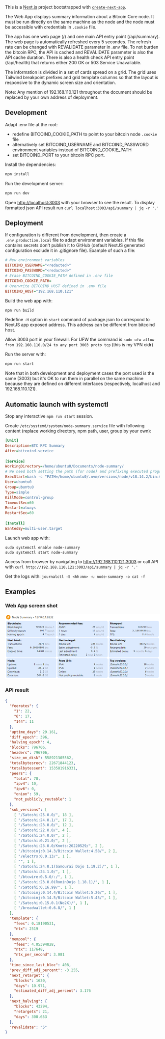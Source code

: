 This is a [Next.js](https://nextjs.org/) project bootstrapped with [`create-next-app`](https://github.com/vercel/next.js/tree/canary/packages/create-next-app).

The Web App displays summary information about a Bitcoin Core node. It must be run directly on the same machine as the node and the node must be accessible with credentials in `.cookie` file.

The app has one web page (/) and one main API entry point (/api/summary). The web page is automatically refreshed every 5 secondes. The refresh rate can be changed with REVALIDATE parameter in .env file. To not burden the bitcoin RPC, the API is cached and REVALIDATE parameter is also the API cache duration. There is also a health check API entry point (/api/health) that returns either 200 OK or 503 Service Unavailable.

The information is divided in a set of cards spread on a grid. The grid uses Tailwind breakpoint prefixes and grid template columns so that the layout is responsive to the dynamic screen size and orientation.

Note: Any mention of 192.168.110.121 throughout the document should be replaced by your own address of deployment.

## Development

Adapt .env file at the root:
  - redefine BITCOIND_COOKIE_PATH to point to your bitcoin node `.cookie` file
  - alternatively set BITCOIND_USERNAME and BITCOIND_PASSWORD environment variables instead of BITCOIND_COOKIE_PATH
  - set BITCOIND_PORT to your bitcoin RPC port.

Install the dependencies:
```bash
npm install
```

Run the development server:
```bash
npm run dev
```

Open [http://localhost:3003](http://localhost:3003) with your browser to see the result. To display formatted json API result run `curl localhost:3003/api/summary | jq -r '.'`

## Deployment

If configuration is different from development, then create a `.env.production.local` file to adapt environment variables. If this file contains secrets don't publish it to GitHub (default NextJS generated configuration exclude it in .gitignore file). Example of such a file:
```ini
# New environment variables
BITCOIND_USERNAME="<redacted>"
BITCOIND_PASSWORD="<redacted>"
# Erase BITCOIND_COOKIE_PATH defined in .env file
BITCOIND_COOKIE_PATH=
# Overwrite BITCOIND_HOST defined in .env file
BITCOIND_HOST="192.168.110.121"
```

Build the web app with:
```bash
npm run build
```

Redefine `-H` option in `start` command of package.json to correspond to NextJS app exposed address. This address can be different from bitcoind host.

Allow 3003 port in your firewall. For UFW the command is `sudo ufw allow from 192.168.110.0/24 to any port 3003 proto tcp` (this is my VPN cidr)

Run the server with:
```bash
npm run start
```

Note that in both development and deployment cases the port used is the same (3003) but it's OK to run them in parallel on the same machine because they are defined on different interfaces (respectively, localhost and 192.168.110.121).

## Automatic launch with systemctl

Stop any interactive `npm run start` session.

Create `/etc/systemd/system/node-summary.service` file with following content (replace working directory, npm path, user, group by your own):
```ini
[Unit]
Description=BTC RPC Summary
After=bitcoind.service

[Service]
WorkingDirectory=/home/ubuntu0/Documents/node-summary/
# We need both setting the path (for node) and prefixing executed program (for npm)
ExecStart=bash -c "PATH=/home/ubuntu0/.nvm/versions/node/v18.14.2/bin:$PATH /home/ubuntu0/.nvm/versions/node/v18.14.2/bin/npm start"
User=ubuntu0
Group=ubuntu0
Type=simple
KillMode=control-group
TimeoutSec=60
Restart=always
RestartSec=60

[Install]
WantedBy=multi-user.target
```

Launch web app with:
```
sudo systemctl enable node-summary
sudo systemctl start node-summary
```

Access from browser by navigating to http://192.168.110.121:3003 or call API with `curl http://192.168.110.121:3003/api/summary | jq -r '.'`

Get the logs with: `journalctl -S <hh:mm> -u node-summary -o cat -f`

## Examples

### Web App screen shot

![](./screen-shot.png)

### API result

```json
{
  "feerates": {
    "1": 22,
    "6": 17,
    "144": 11
  },
  "uptime_days": 29.161,
  "diff_epoch": 396,
  "halving_epoch": 4,
  "blocks": 796706,
  "headers": 796706,
  "size_on_disk": 558921305562,
  "totalbytesrecv": 22671844123,
  "totalbytessent": 153581916331,
  "peers": {
    "total": 70,
    "ipv4": 10,
    "ipv6": 0,
    "onion": 59,
    "not_publicly_routable": 1
  },
  "sub_versions": [
    [ "/Satoshi:25.0.0/", 18 ],
    [ "/Satoshi:24.0.1/", 17 ],
    [ "/Satoshi:23.0.0/", 12 ],
    [ "/Satoshi:22.0.0/", 4 ],
    [ "/Satoshi:24.0.0/", 2 ],
    [ "/Satoshi:0.21.0/", 2 ],
    [ "/Satoshi:23.0.0/Knots:20220529/", 2 ],
    [ "/bitcoinj:0.14.3/Bitcoin Wallet:4.58/", 2 ],
    [ "/electrs:0.9.13/", 1 ],
    [ "", 1 ],
    [ "/Satoshi:24.0.1(Samourai Dojo 1.19.2)/", 1 ],
    [ "/Satoshi:24.1.0/", 1 ],
    [ "/btcwire:0.5.0/:/", 1 ],
    [ "/Satoshi:23.0.0(RoninDojo 1.18.1)/", 1 ],
    [ "/Satoshi:0.16.99/", 1 ],
    [ "/bitcoinj:0.14.4/Bitcoin Wallet:5.26/", 1 ],
    [ "/bitcoinj:0.14.5/Bitcoin Wallet:5.45/", 1 ],
    [ "/Satoshi:0.15.0.1(No2X)/", 1 ],
    [ "/breadwallet:0.6.8/", 1 ]
  ],
  "template": {
    "fees": 0.18190531,
    "ntx": 2519
  },
  "mempool": {
    "fees": 4.05394828,
    "ntx": 117648,
    "ntx_per_second": 3.081
  },
  "time_since_last_bloc": 408,
  "prev_diff_adj_percent": -3.255,
  "next_retarget": {
    "blocks": 1630,
    "days": 10.971,
    "estimated_diff_adj_percent": 3.176
  },
  "next_halving": {
    "blocks": 43294,
    "retargets": 21,
    "days": 300.653
  },
  "revalidate": "5"
}
```
